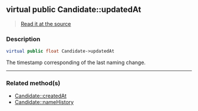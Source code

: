 ## virtual public Candidate::updatedAt

> [Read it at the source](https://github.com/julien-boudry/Condorcet/blob/master/src/Candidate.php#L20)

### Description    

```php
virtual public float Candidate->updatedAt 
```

The timestamp corresponding of the last naming change.
    
---------------------------------------

### Related method(s)      

* [Candidate::createdAt](/Docs/api-reference/Candidate%20Class/Candidate--createdAt.md)    
* [Candidate::nameHistory](/Docs/api-reference/Candidate%20Class/Candidate--nameHistory.md)    

